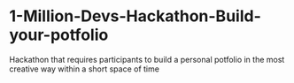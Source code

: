 # 1-Million-Devs-Hackathon-Build-your-potfolio
Hackathon that requires participants to build a personal potfolio in the most creative way within a short space of time 
